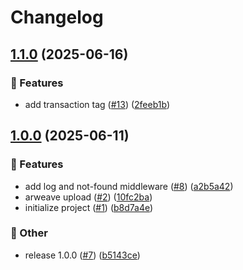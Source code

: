 # Changelog

## [1.1.0](https://github.com/iExecBlockchainComputing/iexec-arweave-api/compare/v1.0.0...v1.1.0) (2025-06-16)


### 🚀 Features

* add transaction tag ([#13](https://github.com/iExecBlockchainComputing/iexec-arweave-api/issues/13)) ([2feeb1b](https://github.com/iExecBlockchainComputing/iexec-arweave-api/commit/2feeb1b674161e3c6d06b18df075fea037c31d10))

## [1.0.0](https://github.com/iExecBlockchainComputing/iexec-arweave-api/compare/v1.0.0...v1.0.0) (2025-06-11)


### 🚀 Features

* add log and not-found middleware ([#8](https://github.com/iExecBlockchainComputing/iexec-arweave-api/issues/8)) ([a2b5a42](https://github.com/iExecBlockchainComputing/iexec-arweave-api/commit/a2b5a42ea20483ee7813212f45b2e3a2fb94d349))
* arweave upload ([#2](https://github.com/iExecBlockchainComputing/iexec-arweave-api/issues/2)) ([10fc2ba](https://github.com/iExecBlockchainComputing/iexec-arweave-api/commit/10fc2ba08d32fb04ddda02cf7e34746ef33d9b9b))
* initialize project ([#1](https://github.com/iExecBlockchainComputing/iexec-arweave-api/issues/1)) ([b8d7a4e](https://github.com/iExecBlockchainComputing/iexec-arweave-api/commit/b8d7a4ee9804a289a31dc8708a42c737562db2b9))


### 🧰 Other

* release 1.0.0 ([#7](https://github.com/iExecBlockchainComputing/iexec-arweave-api/issues/7)) ([b5143ce](https://github.com/iExecBlockchainComputing/iexec-arweave-api/commit/b5143ce7b77f1e14381a0bf4c9c0222a3a381c1f))
